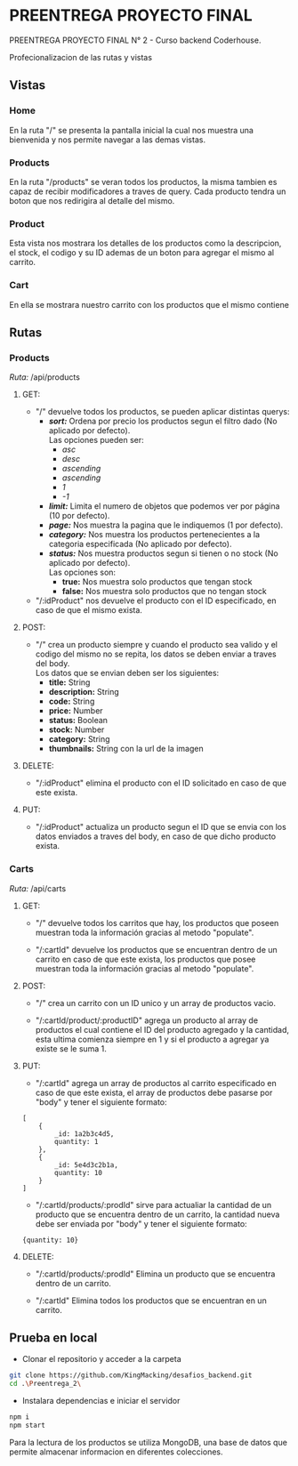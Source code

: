 # PREENTREGA PROYECTO FINAL

PREENTREGA PROYECTO FINAL N° 2 - Curso backend Coderhouse.

Profecionalizacion de las rutas y vistas

## Vistas

### Home
En la ruta "/" se presenta la pantalla inicial la cual nos muestra una bienvenida y nos permite navegar a las demas vistas.

### Products
En la ruta "/products" se veran todos los productos, la misma tambien es capaz de recibir modificadores a traves de query. Cada producto tendra un boton que nos redirigira al detalle del mismo.

### Product
Esta vista nos mostrara los detalles de los productos como la descripcion, el stock, el codigo y su ID ademas de un boton para agregar el mismo al carrito.

### Cart
En ella se mostrara nuestro carrito con los productos que el mismo contiene

## Rutas

### Products

_Ruta:_ /api/products

1. GET:
    - "/" devuelve todos los productos, se pueden aplicar distintas querys:
        - __*sort:*__ Ordena por precio los productos segun el filtro dado (No aplicado por defecto). </br>
        Las opciones pueden ser:
            - *asc* 
            - *desc* 
            - *ascending*
            - *ascending*
            - *1*
            - *-1*
        - __*limit:*__ Limita el numero de objetos que podemos ver por página (10 por defecto).
        - __*page:*__ Nos muestra la pagina que le indiquemos (1 por defecto).
        - __*category:*__ Nos muestra los productos pertenecientes a la categoria especificada (No aplicado por defecto).
        - __*status:*__ Nos muestra productos segun si tienen o no stock (No aplicado por defecto). </br>
        Las opciones son:
            - __true:__ Nos muestra solo productos que tengan stock
            - __false:__ Nos muestra solo productos que no tengan stock
    - "/:idProduct" nos devuelve el producto con el ID especificado, en caso de que el mismo exista.

2. POST:
    - "/" crea un producto siempre y cuando el producto sea valido y el codigo del mismo no se repita, los datos se deben enviar a traves del body. </br>
    Los datos que se envian deben ser los siguientes:
        - __title:__ String
        - __description:__ String
        - __code:__ String
        - __price:__ Number
        - __status:__ Boolean
        - __stock:__ Number
        - __category:__ String
        - __thumbnails:__ String con la url de la imagen


3. DELETE:
    - "/:idProduct" elimina el producto con el ID solicitado en caso de que este exista.

4. PUT:
    - "/:idProduct" actualiza un producto segun el ID que se envia con los datos enviados a traves del body, en caso de que dicho producto exista.

### Carts

_Ruta:_ /api/carts

1. GET:
    - "/" devuelve todos los carritos que hay, los productos que poseen muestran toda la información gracias al metodo "populate".

    - "/:cartId" devuelve los productos que se encuentran dentro de un carrito en caso de que este exista, los productos que posee muestran toda la información gracias al metodo "populate".

2. POST:
    - "/" crea un carrito con un ID unico y un array de productos vacio.

    - "/:cartId/product/:productID" agrega un producto al array de productos el cual contiene el ID del producto agregado y la cantidad, esta ultima comienza siempre en 1 y si el producto a agregar ya existe se le suma 1.

3. PUT:
    - "/:cartId" agrega un array de productos al carrito especificado en caso de que este exista, el array de productos debe pasarse por "body" y tener el siguiente formato:
    ```
    [
        {
            _id: 1a2b3c4d5,
            quantity: 1
        },
        {
            _id: 5e4d3c2b1a,
            quantity: 10
        }
    ]
    ```

    - "/:cartId/products/:prodId" sirve para actualiar la cantidad de un producto que se encuentra dentro de un carrito, la cantidad nueva debe ser enviada por "body" y tener el siguiente formato:
    ```
    {quantity: 10}
    ```

4. DELETE:
    - "/:cartId/products/:prodId" Elimina un producto que se encuentra dentro de un carrito.

    - "/:cartId" Elimina todos los productos que se encuentran en un carrito.


## Prueba en local

- Clonar el repositorio y acceder a la carpeta

```sh
git clone https://github.com/KingMacking/desafios_backend.git
cd .\Preentrega_2\
```

- Instalara dependencias e iniciar el servidor

```sh
npm i
npm start
```

Para la lectura de los productos se utiliza MongoDB, una base de datos que permite almacenar informacion en diferentes colecciones.